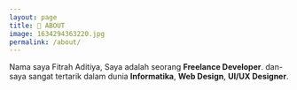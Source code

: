 ```yaml
---
layout: page
title: 👋 ABOUT
image: 1634294363220.jpg
permalink: /about/
---
```


Nama saya Fitrah Aditiya, Saya adalah seorang <b>Freelance Developer</b>. dan-<br>saya sangat tertarik dalam dunia <b>Informatika</b>, <b>Web Design</b>, <b>UI/UX Designer</b>.
